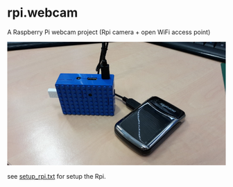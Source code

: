 rpi.webcam
==========

A Raspberry Pi webcam project (Rpi camera + open WiFi access point)

![](img/rpi_power_bank.jpg)

see [setup_rpi.txt](setup_rpi.txt) for setup the Rpi.

